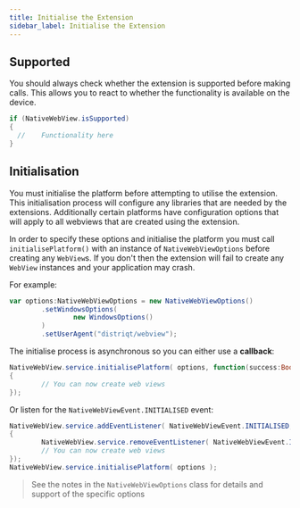 ```yaml
---
title: Initialise the Extension
sidebar_label: Initialise the Extension
---
```



## Supported

You should always check whether the extension is supported before making calls. 
This allows you to react to whether the functionality is available on the device.

```actionscript
if (NativeWebView.isSupported)
{
  //	Functionality here
}
```


## Initialisation

You must initialise the platform before attempting to utilise the extension. This initialisation process will configure any libraries that are needed by the extensions. Additionally certain platforms have configuration options that will apply to all webviews that are created using the extension. 

In order to specify these options and initialise the platform you must call `initialisePlatform()` with an instance of `NativeWebViewOptions` before creating any `WebView`s. If you don't then the extension will fail to create any `WebView` instances and your application may crash.

For example: 

```actionscript
var options:NativeWebViewOptions = new NativeWebViewOptions()
        .setWindowsOptions(
                new WindowsOptions()
        )
        .setUserAgent("distriqt/webview");
```


The initialise process is asynchronous so you can either use a **callback**:

```actionscript
NativeWebView.service.initialisePlatform( options, function(success:Boolean):void
{
        // You can now create web views
});
```

Or listen for the `NativeWebViewEvent.INITIALISED` event:

```actionscript
NativeWebView.service.addEventListener( NativeWebViewEvent.INITIALISED, function( event:NativeWebViewEvent ):void
{
        NativeWebView.service.removeEventListener( NativeWebViewEvent.INITIALISED, arguments.callee );
        // You can now create web views
});
NativeWebView.service.initialisePlatform( options );
```


>
> See the notes in the `NativeWebViewOptions` class for details and support of the specific options
>
